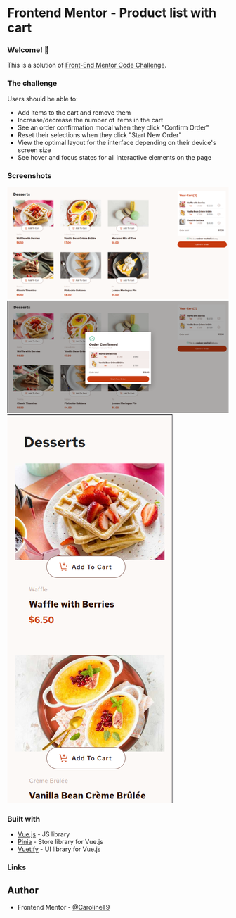 # Frontend Mentor - Product list with cart

### Welcome! 👋
This is a solution of  [Front-End Mentor Code Challenge](https://www.frontendmentor.io/challenges/product-list-with-cart-5MmqLVAp_d).

### The challenge

Users should be able to:

- Add items to the cart and remove them
- Increase/decrease the number of items in the cart
- See an order confirmation modal when they click "Confirm Order"
- Reset their selections when they click "Start New Order"
- View the optimal layout for the interface depending on their device's screen size
- See hover and focus states for all interactive elements on the page

### Screenshots

![](./public/design/Product-list-with-cart-Desktop)
![](./public/design/Product-list-with-cart-Order-Desktop.png)
![](./public/design/Product-list-with-cart-Mobile.png)

### Built with
- [Vue.js](https://vuejs.org/) - JS library
- [Pinia](https://pinia.vuejs.org/) - Store library for Vue.js
- [Vuetify](https://vuetifyjs.com/en/) - UI library for Vue.js

### Links

## Author
- Frontend Mentor - [@CarolineT9](https://www.frontendmentor.io/profile/CarolineT9)